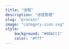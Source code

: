 ```yaml
---
title: "进程"
description: "进程管理"
slug: "process"
image: "category-icon.svg"
style:
    background: "#00ACC1"
    color: "#fff"
---
```

